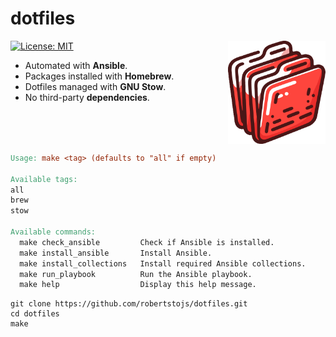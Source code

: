 # dotfiles
<img src="./img/logo.svg" align="right" width="156px">

[![License: MIT](https://img.shields.io/badge/License-MIT-blue.svg)](https://opensource.org/licenses/MIT)

* Automated with **Ansible**.
* Packages installed with **Homebrew**.
* Dotfiles managed with **GNU Stow**.
* No third-party **dependencies**.

<br clear="right">

```makefile
Usage: make <tag> (defaults to "all" if empty)

Available tags:
all
brew
stow

Available commands:
  make check_ansible         Check if Ansible is installed.
  make install_ansible       Install Ansible.
  make install_collections   Install required Ansible collections.
  make run_playbook          Run the Ansible playbook.
  make help                  Display this help message.
```

```shell
git clone https://github.com/robertstojs/dotfiles.git
cd dotfiles
make
```
